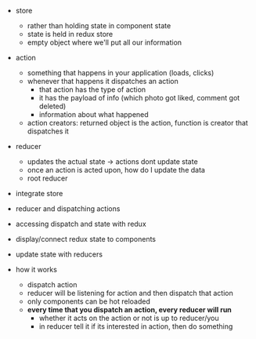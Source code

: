 - store
  - rather than holding state in component state
  - state is held in redux store
  - empty object where we'll put all our information
- action
  - something that happens in your application (loads, clicks)
  - whenever that happens it dispatches an action
    - that action has the type of action
    - it has the payload of info (which photo got liked, comment got deleted)
    - information about what happened
  - action creators: returned object is the action, function is creator that dispatches it
- reducer
  - updates the actual state -> actions dont update state
  - once an action is acted upon, how do I update the data
  - root reducer
- integrate store
- reducer and dispatching actions
- accessing dispatch and state with redux
- display/connect redux state to components
- update state with reducers

- how it works
  - dispatch action
  - reducer will be listening for action and then dispatch that action
  - only components can be hot reloaded
  - **every time that you dispatch an action, every reducer will run**
    - whether it acts on the action or not is up to reducer/you
    - in reducer tell it if its interested in action, then do something